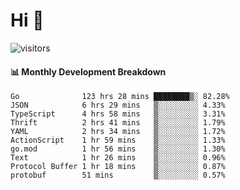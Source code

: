 # Hi 👋
 
![visitors](https://visitor-badge.glitch.me/badge?page_id=sorcererxw.sorcererx)

#### 📊 Monthly Development Breakdown

<!--START_SECTION:waka-->
```text
Go              123 hrs 28 mins ████████▒░ 82.28%
JSON            6 hrs 29 mins   ▒░░░░░░░░░ 4.33%
TypeScript      4 hrs 58 mins   ▒░░░░░░░░░ 3.31%
Thrift          2 hrs 41 mins   ▒░░░░░░░░░ 1.79%
YAML            2 hrs 34 mins   ▒░░░░░░░░░ 1.72%
ActionScript    1 hr 59 mins    ▒░░░░░░░░░ 1.33%
go.mod          1 hr 56 mins    ▒░░░░░░░░░ 1.30%
Text            1 hr 26 mins    ▒░░░░░░░░░ 0.96%
Protocol Buffer 1 hr 18 mins    ▒░░░░░░░░░ 0.87%
protobuf        51 mins         ▒░░░░░░░░░ 0.57%
```
<!--END_SECTION:waka-->
